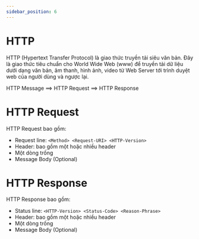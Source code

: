 ```yaml
---
sidebar_position: 6
---
```


# HTTP
HTTP (Hypertext Transfer Protocol) là giao thức truyền tải siêu văn bản. Đây là giao thức tiêu chuẩn cho World Wide Web (www) để truyền tải dữ liệu dưới dạng văn bản, âm thanh, hình ảnh, video từ Web Server tới trình duyệt web của người dùng và ngược lại.

HTTP Message ==> HTTP Request
             ==> HTTP Response

# HTTP Request 
HTTP Request bao gồm:
- Request line: `<Method> <Request-URI> <HTTP-Version>`
- Header: bao gồm một hoặc nhiều header
- Một dòng trống
- Message Body (Optional)

# HTTP Response
HTTP Response bao gồm:
- Status line: `<HTTP-Version> <Status-Code> <Reason-Phrase>`
- Header: bao gồm một hoặc nhiều header
- Một dòng trống
- Message Body (Optional)



